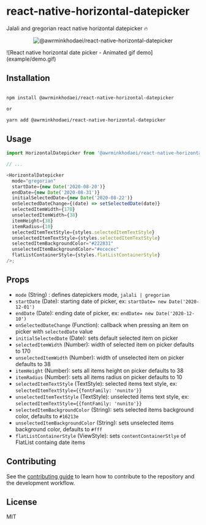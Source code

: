 # react-native-horizontal-datepicker

Jalali and gregorian react native horizontal datepicker 🔥

  <p align='center'>
<img src="https://i.ibb.co/7Yh2GSP/package.png" alt="@awrminkhodaei/react-native-horizontal-datepicker" style="max-width: 100%;"/>
</p>
  ![React native horizontal date picker - Animated gif demo](example/demo.gif)

## Installation

```sh

npm install @awrminkhodaei/react-native-horizontal-datepicker

or

yarn add @awrminkhodaei/react-native-horizontal-datepicker

```

## Usage

```js
import HorizontalDatepicker from '@awrminkhodaei/react-native-horizontal-datepicker';

// ...

<HorizontalDatepicker
  mode="gregorian"
  startDate={new Date('2020-08-20')}
  endDate={new Date('2020-08-31')}
  initialSelectedDate={new Date('2020-08-22')}
  onSelectedDateChange={(date) => setSelectedDate(date)}
  selectedItemWidth={170}
  unselectedItemWidth={38}
  itemHeight={38}
  itemRadius={10}
  selectedItemTextStyle={styles.selectedItemTextStyle}
  unselectedItemTextStyle={styles.selectedItemTextStyle}
  selectedItemBackgroundColor="#222831"
  unselectedItemBackgroundColor="#ececec"
  flatListContainerStyle={styles.flatListContainerStyle}
/>;
```

## Props

- `mode` (String) : defines datepickers mode, `jalali | gregorian`
- `startDate` (Date): starting date of picker, ex: `startDate= new Date('2020-12-01')`
- `endDate` (Date): ending date of picker, ex: `endDate= new Date('2020-12-10')`
- `onSelectedDateChange` (Function): callback when pressing an item on picker with `selectedDate` value
- `initialSelectedDate` (Date): sets default selected item on picker
- `selectedItemWidth` (Number): width of selected item on picker defaults to 170
- `unselectedItemWidth` (Number): width of unselected item on picker defaults to 38
- `itemHeight` (Number): sets all items height on picker defaults to 38
- `itemRadius` (Number): sets all items radius on picker defaults to 10
- `selectedItemTextStyle` (TextStyle): selected items text style, ex: `selectedItemTextStyle={{fontFamily: 'nunito'}}`
- `unselectedItemTextStyle` (TextStyle): unselected items text style, ex: `selectedItemTextStyle={{fontFamily: 'nunito'}}`
- `selectedItemBackgroundColor` (String): sets selected items background color, defaults to `#16213e`
- `unselectedItemBackgroundColor` (String): sets unselected items background color, defaults to `#fff`
- `flatListContainerStyle` (ViewStyle): sets `contentContainerStlye` of FlatList containg date items

## Contributing

See the [contributing guide](CONTRIBUTING.md) to learn how to contribute to the repository and the development workflow.

## License

MIT
